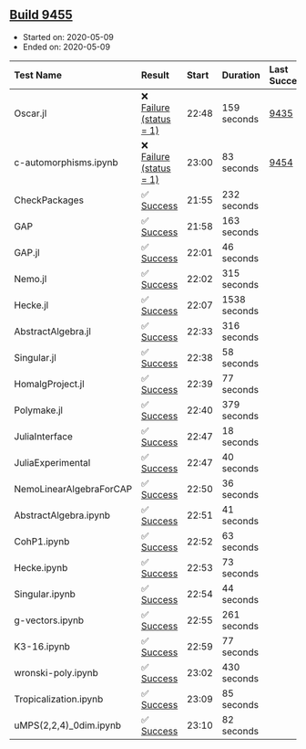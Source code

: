 ## [Build 9455](https://oscarci.mathematik.uni-kl.de/job/oscar/9455/)

* Started on: 2020-05-09
* Ended on: 2020-05-09

| Test Name    | Result | Start | Duration | Last Success | First Failure |
|:-------------|:-------|:------|:---------|:-------------|:--------------|
| Oscar.jl | ❌ [Failure (status = 1)](https://oscarci.mathematik.uni-kl.de/job/oscar/9455/artifact/logs/build-9455/Oscar.jl.log) | 22:48 | 159 seconds | [9435](https://oscarci.mathematik.uni-kl.de/job/oscar/9435/) | [9436](https://oscarci.mathematik.uni-kl.de/job/oscar/9436/) |
| c-automorphisms.ipynb | ❌ [Failure (status = 1)](https://oscarci.mathematik.uni-kl.de/job/oscar/9455/artifact/logs/build-9455/c-automorphisms.ipynb.log) | 23:00 | 83 seconds | [9454](https://oscarci.mathematik.uni-kl.de/job/oscar/9454/) | [9455](https://oscarci.mathematik.uni-kl.de/job/oscar/9455/) |
| CheckPackages | ✅ [Success](https://oscarci.mathematik.uni-kl.de/job/oscar/9455/artifact/logs/build-9455/CheckPackages.log) | 21:55 | 232 seconds |  |  |
| GAP | ✅ [Success](https://oscarci.mathematik.uni-kl.de/job/oscar/9455/artifact/logs/build-9455/GAP.log) | 21:58 | 163 seconds |  |  |
| GAP.jl | ✅ [Success](https://oscarci.mathematik.uni-kl.de/job/oscar/9455/artifact/logs/build-9455/GAP.jl.log) | 22:01 | 46 seconds |  |  |
| Nemo.jl | ✅ [Success](https://oscarci.mathematik.uni-kl.de/job/oscar/9455/artifact/logs/build-9455/Nemo.jl.log) | 22:02 | 315 seconds |  |  |
| Hecke.jl | ✅ [Success](https://oscarci.mathematik.uni-kl.de/job/oscar/9455/artifact/logs/build-9455/Hecke.jl.log) | 22:07 | 1538 seconds |  |  |
| AbstractAlgebra.jl | ✅ [Success](https://oscarci.mathematik.uni-kl.de/job/oscar/9455/artifact/logs/build-9455/AbstractAlgebra.jl.log) | 22:33 | 316 seconds |  |  |
| Singular.jl | ✅ [Success](https://oscarci.mathematik.uni-kl.de/job/oscar/9455/artifact/logs/build-9455/Singular.jl.log) | 22:38 | 58 seconds |  |  |
| HomalgProject.jl | ✅ [Success](https://oscarci.mathematik.uni-kl.de/job/oscar/9455/artifact/logs/build-9455/HomalgProject.jl.log) | 22:39 | 77 seconds |  |  |
| Polymake.jl | ✅ [Success](https://oscarci.mathematik.uni-kl.de/job/oscar/9455/artifact/logs/build-9455/Polymake.jl.log) | 22:40 | 379 seconds |  |  |
| JuliaInterface | ✅ [Success](https://oscarci.mathematik.uni-kl.de/job/oscar/9455/artifact/logs/build-9455/JuliaInterface.log) | 22:47 | 18 seconds |  |  |
| JuliaExperimental | ✅ [Success](https://oscarci.mathematik.uni-kl.de/job/oscar/9455/artifact/logs/build-9455/JuliaExperimental.log) | 22:47 | 40 seconds |  |  |
| NemoLinearAlgebraForCAP | ✅ [Success](https://oscarci.mathematik.uni-kl.de/job/oscar/9455/artifact/logs/build-9455/NemoLinearAlgebraForCAP.log) | 22:50 | 36 seconds |  |  |
| AbstractAlgebra.ipynb | ✅ [Success](https://oscarci.mathematik.uni-kl.de/job/oscar/9455/artifact/logs/build-9455/AbstractAlgebra.ipynb.log) | 22:51 | 41 seconds |  |  |
| CohP1.ipynb | ✅ [Success](https://oscarci.mathematik.uni-kl.de/job/oscar/9455/artifact/logs/build-9455/CohP1.ipynb.log) | 22:52 | 63 seconds |  |  |
| Hecke.ipynb | ✅ [Success](https://oscarci.mathematik.uni-kl.de/job/oscar/9455/artifact/logs/build-9455/Hecke.ipynb.log) | 22:53 | 73 seconds |  |  |
| Singular.ipynb | ✅ [Success](https://oscarci.mathematik.uni-kl.de/job/oscar/9455/artifact/logs/build-9455/Singular.ipynb.log) | 22:54 | 44 seconds |  |  |
| g-vectors.ipynb | ✅ [Success](https://oscarci.mathematik.uni-kl.de/job/oscar/9455/artifact/logs/build-9455/g-vectors.ipynb.log) | 22:55 | 261 seconds |  |  |
| K3-16.ipynb | ✅ [Success](https://oscarci.mathematik.uni-kl.de/job/oscar/9455/artifact/logs/build-9455/K3-16.ipynb.log) | 22:59 | 77 seconds |  |  |
| wronski-poly.ipynb | ✅ [Success](https://oscarci.mathematik.uni-kl.de/job/oscar/9455/artifact/logs/build-9455/wronski-poly.ipynb.log) | 23:02 | 430 seconds |  |  |
| Tropicalization.ipynb | ✅ [Success](https://oscarci.mathematik.uni-kl.de/job/oscar/9455/artifact/logs/build-9455/Tropicalization.ipynb.log) | 23:09 | 85 seconds |  |  |
| uMPS(2,2,4)_0dim.ipynb | ✅ [Success](https://oscarci.mathematik.uni-kl.de/job/oscar/9455/artifact/logs/build-9455/uMPS-2-2-4-_0dim.ipynb.log) | 23:10 | 82 seconds |  |  |
